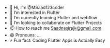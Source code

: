 - 👋 Hi, I’m @MSaad123coder
- 👀 I’m interested in Flutter
- 🌱 I’m currently learning Flutter and webflow
- 💞️ I’m looking to collaborate on Flutter Projects
- 📫 How to reach me Saadnasirajk@gmail.com
- 😄 Pronouns: ...
- ⚡ Fun fact: Coding Flutter Apps is Actually Easy

<!---
MSaad123coder/MSaad123coder is a ✨ special ✨ repository because its `README.md` (this file) appears on your GitHub profile.
You can click the Preview link to take a look at your changes.
--->
